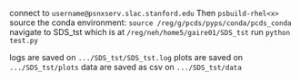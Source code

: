 connect to ```username@psnxserv.slac.stanford.edu```
Then ```psbuild-rhel<x>```
source the conda environment: ```source /reg/g/pcds/pyps/conda/pcds_conda```
navigate to SDS_tst which is at ```/reg/neh/home5/gaire01/SDS_tst```
run ```python test.py```

logs are saved on ```.../SDS_tst/SDS_tst.log```
plots are saved on ```.../SDS_tst/plots```
data are saved as csv on ```.../SDS_tst/data```
